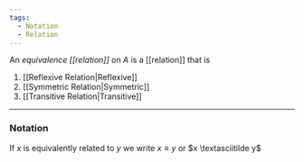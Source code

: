 ```yaml
---
tags:
  - Notation
  - Relation
---
```

An _equivalence [[relation]]_ on $A$ is a [[relation]] that is 
1. [[Reflexive Relation|Reflexive]]
2. [[Symmetric Relation|Symmetric]]
3. [[Transitive Relation|Transitive]]

---
### Notation
If $x$ is equivalently related to $y$ we write $x \equiv y$ or $x \textasciitilde y$
